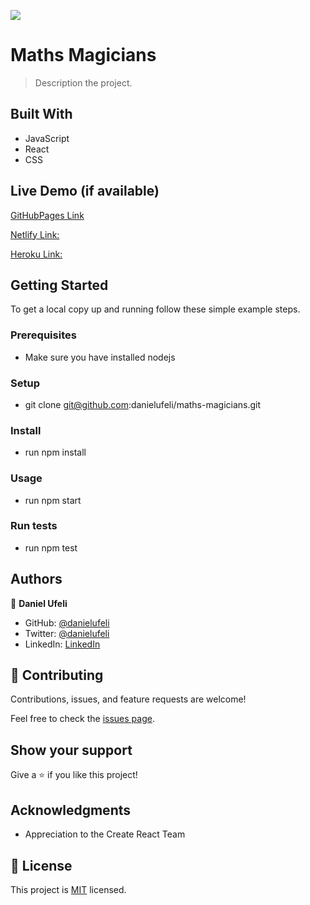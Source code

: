 ![](https://img.shields.io/badge/Microverse-blueviolet)

# Maths Magicians

> Description the project.


## Built With

- JavaScript
- React
- CSS

## Live Demo (if available)

[GitHubPages Link](https://danielufeli.github.io/maths-magicians/)

[Netlify Link:](https://danielufeli-makes-great-sites.netlify.app/)

[Heroku Link:](https://protected-mesa-66690.herokuapp.com/)

## Getting Started

To get a local copy up and running follow these simple example steps.

### Prerequisites
- Make sure you have installed nodejs

### Setup
- git clone git@github.com:danielufeli/maths-magicians.git

### Install
- run npm install
### Usage
- run npm start
### Run tests

- run npm test



## Authors

👤 **Daniel Ufeli**

- GitHub: [@danielufeli](https://github.com/danielufeli)
- Twitter: [@danielufeli](https://twitter.com/danielufeli)
- LinkedIn: [LinkedIn](https://www.linkedin.com/in/danielcode)

## 🤝 Contributing

Contributions, issues, and feature requests are welcome!

Feel free to check the [issues page](../../issues/).

## Show your support

Give a ⭐️ if you like this project!

## Acknowledgments

- Appreciation to the Create React Team

## 📝 License

This project is [MIT](./MIT.md) licensed.
